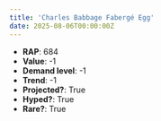 ```yaml
---
title: 'Charles Babbage Fabergé Egg'
date: 2025-08-06T00:00:00Z
---
```

- **RAP**: 684
- **Value**: -1
- **Demand level**: -1
- **Trend**: -1
- **Projected?**: True
- **Hyped?**: True
- **Rare?**: True
